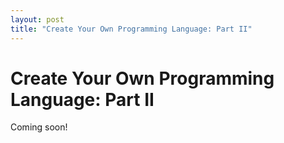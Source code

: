 ```yaml
---
layout: post
title: "Create Your Own Programming Language: Part II"
---
```


# Create Your Own Programming Language: Part II

Coming soon!
